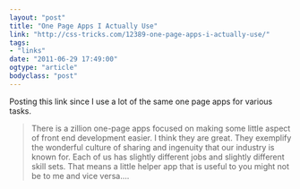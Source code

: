 ```yaml
---
layout: "post"
title: "One Page Apps I Actually Use"
link: "http://css-tricks.com/12389-one-page-apps-i-actually-use/"
tags: 
- "links"
date: "2011-06-29 17:49:00"
ogtype: "article"
bodyclass: "post"
---
```


Posting this link since I use a lot of the same one page apps for various tasks.

> There is a zillion one-page apps focused on making some little aspect of front end development easier. I think they are great. They exemplify the wonderful culture of sharing and ingenuity that our industry is known for. Each of us has slightly different jobs and slightly different skill sets. That means a little helper app that is useful to you might not be to me and vice versa….
